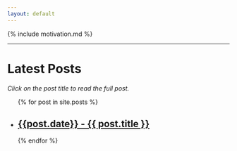 ```yaml
---
layout: default
---
```

{% include motivation.md %}
* * *
<h1>Latest Posts</h1>

<i>Click on the post title to read the full post.</i>

<ul>
  {% for post in site.posts %}
    <li>
      <h2><a href="{{ post.url }}">{{post.date}} - {{ post.title }}</a></h2>
    </li>
  {% endfor %}
</ul>
